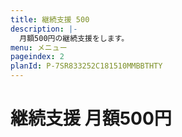 ```yaml
---
title: 継続支援 500
description: |-
  月額500円の継続支援をします。
menu: メニュー
pageindex: 2
planId: P-7SR833252C181510MMBBTHTY
---
```


# 継続支援 月額500円